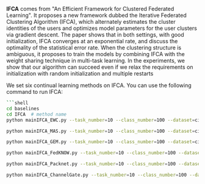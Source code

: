 **IFCA** comes from "An Efficient Framework for Clustered Federated Learning". It  proposes a new framework dubbed the Iterative Federated Clustering Algorithm (IFCA), which alternately estimates the cluster identities of the users and optimizes model parameters for the user clusters via gradient descent. The paper shows that in both settings, with good initialization, IFCA converges at an exponential rate, and discuss the optimality of the statistical error rate. When the clustering structure is ambiguous, it proposes to train the models by combining IFCA with the weight sharing technique in multi-task learning. In the experiments, we show that our algorithm can succeed even if we relax the requirements on initialization with random initialization and multiple restarts



We set six continual learning methods on IFCA. You can use the following command to run IFCA:



~~~sh
```shell
cd baselines
cd IFCA  # method name
python mainIFCA_EWC.py --task_number=10 --class_number=100 --dataset=cifar100 ## deploy EWC

python mainIFCA_MAS.py --task_number=10 --class_number=100 --dataset=cifar100 ## deploy MAS

python mainIFCA_GEM.py --task_number=10 --class_number=100 --dataset=cifar100 ## deploy GEM

python mainIFCA_FedKNOW.py --task_number=10 --class_number=100 --dataset=cifar100 ## deploy FedKNOW

python mainIFCA_Packnet.py --task_number=10 --class_number=100 --dataset=cifar100 ## deploy Packet

python mainIFCA_ChannelGate.py --task_number=10 --class_number=100 --dataset=cifar100 ## deploy ChannelGate
~~~

